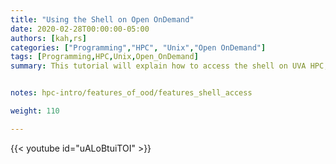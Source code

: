 ```yaml
---
title: "Using the Shell on Open OnDemand"
date: 2020-02-28T00:00:00-05:00
authors: [kah,rs]
categories: ["Programming","HPC", "Unix","Open OnDemand"]
tags: [Programming,HPC,Unix,Open_OnDemand]
summary: This tutorial will explain how to access the shell on UVA HPC, as well as several useful shell commands for working with HPC.


notes: hpc-intro/features_of_ood/features_shell_access

weight: 110

---
```


{{< youtube id="uALoBtuiTOI" >}}
